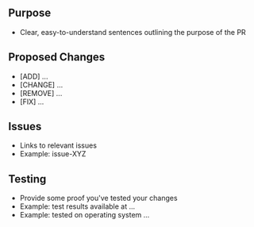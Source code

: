 ## Purpose
- Clear, easy-to-understand sentences outlining the purpose of the PR

## Proposed Changes
- [ADD] ...
- [CHANGE] ...
- [REMOVE] ...
- [FIX] ...

## Issues
- Links to relevant issues
- Example: issue-XYZ

## Testing
- Provide some proof you've tested your changes 
- Example: test results available at ...
- Example: tested on operating system ...
